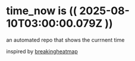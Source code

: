 # time_now is (( 2025-08-10T03:00:00.079Z ))

an automated repo that shows the currnent time

inspired by [breakingheatmap](https://github.com/breakingheatmap/breakingheatmap)